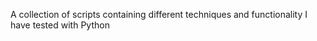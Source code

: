 A collection of scripts containing different techniques and functionality I have tested with Python
